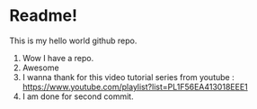 # Readme!
This is my hello world github repo.

1. Wow I have a repo.
2. Awesome
3. I wanna thank for this video tutorial series from youtube : https://www.youtube.com/playlist?list=PL1F56EA413018EEE1
4. I am done for second commit.
